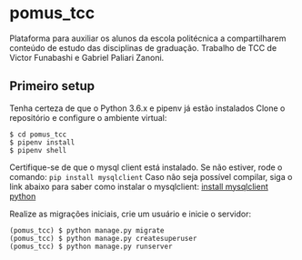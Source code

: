 # pomus_tcc
Plataforma para auxiliar os alunos da escola politécnica a compartilharem conteúdo de estudo das disciplinas de graduação. Trabalho de TCC de Victor Funabashi e Gabriel Paliari Zanoni.

## Primeiro setup

Tenha certeza de que o Python 3.6.x e pipenv já estão instalados
Clone o repositório e configure o ambiente virtual:
```$ git clone https://github.com/GabrielPaliari/pomus_tcc.git
$ cd pomus_tcc
$ pipenv install
$ pipenv shell
```



Certifique-se de que o mysql client está instalado.
Se não estiver, rode o comando: `pip install mysqlclient`
Caso não seja possível compilar, siga o link abaixo para saber como instalar o mysqlclient:
[install mysqlclient python](https://stackoverflow.com/questions/26866147/mysql-python-install-error-cannot-open-include-file-config-win-h#)

Realize as migrações iniciais, crie um usuário e inicie o servidor:
```(pomus_tcc) $ python manage.py makemigrations
(pomus_tcc) $ python manage.py migrate
(pomus_tcc) $ python manage.py createsuperuser
(pomus_tcc) $ python manage.py runserver
```
